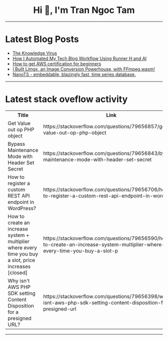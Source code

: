 <h1 align="center">Hi 👋, I'm Tran Ngoc Tam</h1>

---

# Latest Blog Posts 
<!-- BLOG-POST-LIST:START -->
- [The Knowledge Virus](https://dev.to/rawveg/the-knowledge-virus-4pk2)
- [How I Automated My Tech Blog Workflow Using Runner H and AI](https://dev.to/extinctsion/how-i-automated-my-tech-blog-workflow-using-runner-h-and-ai-4h4)
- [How to get AWS certification for beginners](https://dev.to/evolution25_4476ca8996573/how-to-get-aws-certification-for-beginners-4mnb)
- [I Built Limgx, an Image Conversion Powerhouse, with FFmpeg.wasm!](https://dev.to/gagaisyou/i-built-limgx-an-image-conversion-powerhouse-with-ffmpegwasm-2jg5)
- [NanoTS - embeddable, blazingly fast, time series database.](https://dev.to/tony_dicroce_4f662a9d8ae/nanots-embeddable-blazingly-fast-time-series-database-2l36)
<!-- BLOG-POST-LIST:END -->

---

# Latest stack oveflow activity
<table>
  <tr><th>Title</th><th>Link</th></tr>
  <!-- STACKOVERFLOW:START --><tr><td>Get Value out op PHP object</td><td>https://stackoverflow.com/questions/79656857/get-value-out-op-php-object</td></tr><tr><td>Bypass Maintenance Mode with Header Set Secret</td><td>https://stackoverflow.com/questions/79656843/bypass-maintenance-mode-with-header-set-secret</td></tr><tr><td>How to register a custom REST API endpoint in WordPress?</td><td>https://stackoverflow.com/questions/79656706/how-to-register-a-custom-rest-api-endpoint-in-wordpress</td></tr><tr><td>How to create an increase system + multiplier where every time you buy a slot, price increases [closed]</td><td>https://stackoverflow.com/questions/79656590/how-to-create-an-increase-system-multiplier-where-every-time-you-buy-a-slot-p</td></tr><tr><td>Why isn&#39;t AWS PHP SDK setting Content Disposition for a presigned URL?</td><td>https://stackoverflow.com/questions/79656398/why-isnt-aws-php-sdk-setting-content-disposition-for-a-presigned-url</td></tr><!-- STACKOVERFLOW:END -->
</table>

---


